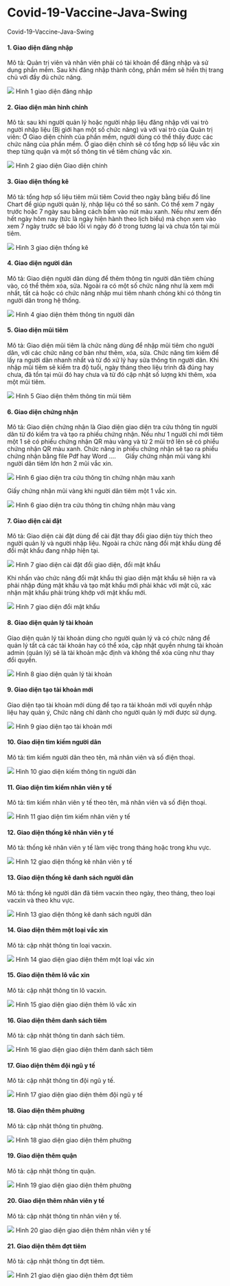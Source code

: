 # Covid-19-Vaccine-Java-Swing
Covid-19-Vaccine-Java-Swing

<h4>1. Giao diện đăng nhập</h4>
<p>Mô tả: Quản trị viên và nhân viên phải có tài khoản để đăng nhập và sử dụng phần mềm. Sau khi đăng nhập thành công, phần mềm sẽ hiển thị trang chủ với đầy đủ chức năng.</p>
<img src = "https://user-images.githubusercontent.com/68956095/228419803-fd2ca1f5-d9f1-407f-82bc-8a6de8f365b1.png"></img>
Hình 1 giao diện đăng nhập
 
<h4>2. Giao diện màn hình chính</h4>
<p>Mô tả: sau khi người quản lý hoặc người nhập liệu đăng nhập với vai trò người nhập liệu (Bị giới hạn một số chức năng) và với vai trò của Quản trị viên: Ở Giao diện chính của phần mềm, người dùng có thể thấy được các chức năng của phần mềm.
Ở giao diện chính sẽ có tổng hợp số liệu vắc xin thep từng quận và một số thông tin về tiêm chủng vắc xin.</p>
 <img src =https://user-images.githubusercontent.com/68956095/228419934-f13006bc-3115-43ac-a69e-9f1e4ecd4361.png></img>
Hình 2 giao diện Giao diện chính

<h4>3. Giao diện thống kê</h4>
<p>Mô tả: tổng hợp số liệu tiêm mũi tiêm Covid theo ngày bằng biểu đồ line Chart để giúp người quản lý, nhập liệu có thể so sánh. Có thể xem 7 ngày trước hoặc 7 ngày sau bằng cách bấm vào nút màu xanh. Nếu như xem đến hết ngày hôm nay (tức là ngày hiện hành theo lịch biểu) mà chọn xem vào xem 7 ngày trước sẽ báo lỗi vì ngày đó ở trong tương lại và chưa tồn tại mũi tiêm.</p>
<img src =https://user-images.githubusercontent.com/68956095/228420009-16a53946-c31f-496f-86fc-72ead8e575b8.png></img>
Hình 3 giao diện thống kê

<h4>4. Giao diện người dân</h4>
<p>Mô tả: Giao diện người dân dùng để thêm thông tin người dân tiêm chủng vào, có thể thêm xóa, sửa. Ngoài ra có một số chức năng như là xem mới nhất, tất cả hoặc có chức năng nhập mui tiêm nhanh chóng khi có thông tin người dân trong hệ thống.</p>
 <img src =https://user-images.githubusercontent.com/68956095/228420034-801ab24d-3ef0-44bd-9952-7eaa86649cba.png></img>
Hình 4 giao diện thêm thông tin người dân

<h4>5. Giao diện mũi tiêm</h4>
<p>Mô tả: Giao diện mũi tiêm là chức năng dùng để nhập mũi tiêm cho người dân, với các chức năng cơ bản như thêm, xóa, sửa. Chức năng tìm kiếm để lấy ra người dân nhanh nhất và từ đó xử lý hay sửa thông tin người dân. Khi nhập mũi tiêm sẽ kiểm tra độ tuổi, ngày tháng theo liệu trình đã đúng hay chưa, đã tồn tại mũi đó hay chưa và từ đó cập nhật số lượng khi thêm, xóa một mũi tiêm.</p>
<img src =https://user-images.githubusercontent.com/68956095/228420068-72bba85c-178c-46df-971f-d6fd1bdccce5.png></img>
Hình 5 Giao diện thêm thông tin mũi tiêm

<h4>6. Giao diện chứng nhận</h4>
<p>Mô tả: Giao diện chứng nhận là Giao diện giao diện tra cứu thông tin người dân từ đó kiểm tra và tạo ra phiếu chứng nhận. Nếu như 1 người chỉ mới tiêm một 1 sẽ có phiếu chứng nhận QR màu vàng và từ 2 mũi trở lên sẽ có phiểu chứng nhận QR màu xanh. Chức năng in phiếu chứng nhận sẽ tạo ra phiếu chứng nhận bằng file Pdf hay Word ….
 
Giấy chứng nhận mũi vàng khi người dân tiêm lớn hơn 2 mũi vắc xin.</p> 
<img src =https://user-images.githubusercontent.com/68956095/228420096-c4ee9eed-e46c-4998-8019-a6208d7898a5.png></img>
Hình 6 giao diện tra cứu thông tin chứng nhận màu xanh

<p>Giấy chứng nhận mũi vàng khi người dân tiêm một 1 vắc xin.</p>
 <img src =https://user-images.githubusercontent.com/68956095/228420109-2b722ad9-b5bc-4572-9f86-0ed836b842b3.png></img>
Hình 6 giao diện tra cứu thông tin chứng nhận màu vàng

<h4>7. Giao diện cài đặt</h4>
<p>Mô tả: Giao diện cài đặt dùng để cài đặt thay đổi giao diện tùy thích theo người quản lý và người nhập liệu. Ngoài ra chức năng đổi mật khẩu dùng để đổi mật khẩu đang nhập hiện tại.</p>
 <img src =https://user-images.githubusercontent.com/68956095/228420638-a22b8376-a237-47a0-bd81-409c95ad3048.png></img>
Hình 7 giao diện cài đặt đổi giao diện, đổi mật khẩu

<p>Khi nhấn vào chức năng đổi mật khẩu thì giao diện mật khẩu sẽ hiện ra và phải nhập đúng mật khẩu và tạo mật khẩu mới phải khác với mật cũ, xác nhận mật khẩu phải trùng khớp với mật khẩu mới.</p>
 <img src =https://user-images.githubusercontent.com/68956095/228420691-ab8b10b2-24d5-431c-8106-bf3c50c03655.png></img>
Hình 7 giao diện đổi mật khẩu

<h4>8. Giao diện quản lý tài khoản</h4>
<p>Giao diện quản lý tài khoản dùng cho người quản lý và có chức năng để quản lý tất cả các tài khoản hay có thể xóa, cập nhật quyền nhưng tài khoản admin (quản lý) sẽ là tài khoản mặc định và không thể xóa cũng như thay đổi quyền.</p>
<img src =https://user-images.githubusercontent.com/68956095/228420735-aef87213-aaed-4de3-a5e0-8458f11fa2dd.png></img>
Hình 8 giao diện quản lý tài khoản

<h4>9. Giao diện tạo tài khoản mới</h4>
<p>Giao diện tạo tài khoản mới dùng để tạo ra tài khoản mới với quyền nhập liệu hay quản ý, Chức năng chỉ dành cho người quản lý mới được sử dụng.</p>
<img src =https://user-images.githubusercontent.com/68956095/228420766-5c3da75f-57a8-4149-8c92-d9b8f6f9b325.png></img>
Hình 9 giao diện tạo tài khoản mới 

<h4>10. Giao diện tìm kiếm người dân</h4>
<p>Mô tả: tìm kiếm người dân theo tên, mã nhân viên và số điện thoại.</p>
 <img src =https://user-images.githubusercontent.com/68956095/228420791-e856afc7-1b4b-4a12-98d7-c9f06a1b9cbb.png></img>
Hình 10 giao diện kiếm thông tin người dân

<h4>11. Giao diện tìm kiếm nhân viên y tế</h4>
<p>Mô tả: tìm kiếm nhân viên y tế theo tên, mã nhân viên và số điện thoại.</p>
<img src =https://user-images.githubusercontent.com/68956095/228420820-b740f90f-bc25-45b7-9ab5-d2f65ef8a107.png></img>
Hình 11 giao diện tìm kiếm nhân viên y tế

<h4>12. Giao diện thống kê nhân viên y tế</h4>
<p>Mô tả: thống kê nhân viên y tế làm việc trong tháng hoặc trong khu vực.</p>
<img src =https://user-images.githubusercontent.com/68956095/228420847-2a8e5258-6507-4964-adc4-ef18768c40dc.png></img>
Hình 12 giao diện thống kê nhân viên y tế

<h4>13. Giao diện thống kê danh sách người dân</h4>
<p>Mô tả: thống kê người dân đã tiêm vacxin theo ngày, theo tháng, theo loại vacxin và theo khu vực.</p>
<img src =https://user-images.githubusercontent.com/68956095/228420872-203cc66a-22a9-4b0a-82fe-ab5af6582ca3.png></img>
Hình 13 giao diện thông kê danh sách người dân

<h4>14. Giao diện thêm một loại vắc xin</h4>
<p>Mô tả: cập nhật thông tin loại vacxin.</p>
<img src =https://user-images.githubusercontent.com/68956095/228420906-61e4fab2-cf13-4d25-9688-b2003c09a3ec.png></img>
Hình 14 giao diện giao diện thêm một loại vắc xin

<h4>15. Giao diện thêm lô vắc xin</h4>
<p>Mô tả: cập nhật thông tin lô vacxin.</p>
<img src =https://user-images.githubusercontent.com/68956095/228420930-ba661ded-7659-41d8-9303-6c4c57ee7884.png></img>
Hình 15 giao diện giao diện thêm lô vắc xin

<h4>16. Giao diện thêm danh sách tiêm</h4>
<p>Mô tả: cập nhật thông tin danh sách tiêm.</p>
<img src =https://user-images.githubusercontent.com/68956095/228420956-f6e414a3-b382-413f-b03f-07ac0e594f21.png></img>
Hình 16 giao diện giao diện thêm danh sách tiêm

<h4>17. Giao diện thêm đội ngũ y tế</h4>
<p>Mô tả: cập nhật thông tin đội ngũ y tế.</p>
<img src =https://user-images.githubusercontent.com/68956095/228420995-7589f644-2a00-40b5-b415-b90bef303615.png></img>
Hình 17 giao diện giao diện thêm đội ngũ y tế

<h4>18. Giao diện thêm phường</h4>
<p>Mô tả: cập nhật thông tin phường.</p>
<img src =https://user-images.githubusercontent.com/68956095/228421012-a1a6e278-94da-454c-b783-77f40abf342f.png></img>
Hình 18 giao diện giao diện thêm phường

<h4>19. Giao diện thêm quận</h4>
<p>Mô tả: cập nhật thông tin quận.</p>
<img src =https://user-images.githubusercontent.com/68956095/228421029-ad8886a8-98be-4186-9859-943dd4f5f4c6.png></img>
Hình 19 giao diện giao diện thêm phường

<h4>20. Giao diện thêm nhân viên y tế</h4>
<p>Mô tả: cập nhật thông tin nhân viên y tế.</p>
<img src =https://user-images.githubusercontent.com/68956095/228421053-8b7a1354-f225-4433-bae4-92a6d652a62a.png></img>
Hình 20 giao diện giao diện thêm nhân viên y tế 

<h4>21. Giao diện thêm đợt tiêm</h4>
<p>Mô tả: cập nhật thông tin đợt tiêm.</p>
<img src =https://user-images.githubusercontent.com/68956095/228421077-d9e9669a-a1f8-48f8-ba71-f0a6cab4f809.png></img>
Hình 21 giao diện giao diện thêm đợt tiêm
